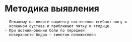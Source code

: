 # Методика выявления
	- Лежащему на животе пациенту постепенно сгибают ногу в
	  коленном суставе и приближают пятку к ягодице.
	- При возникновении боли по передней
	  поверхности бедра – симптом положителен